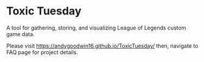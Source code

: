 # Toxic Tuesday

A tool for gathering, storing, and visualizing League of Legends custom game data.

Please visit https://andygoodwin16.github.io/ToxicTuesday/ then, navigate to FAQ page for project details.
